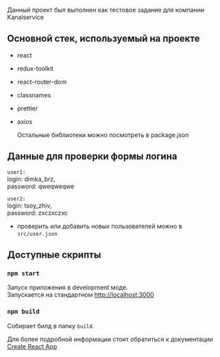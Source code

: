 Данный проект был выполнен как тестовое задание для компании Kanalservice

## Основной стек, используемый на проекте
- react
- redux-toolkit
- react-router-dom
- classnames
- prettier
- axios

  Остальные библиотеки можно посмотреть в package.json

## Данные для проверки формы логина

`user1:`\
login: dimka_brz,\
password: qweqweqwe

`user2:`\
login: tsoy_zhiv,\
password: zxczxczxc

- проверить или добавить новых пользователей можно в  `src/user.json`

## Доступные скрипты

### `npm start`

Запуск приложения в development моде.\
Запускается на стандартном [http://localhost:3000](http://localhost:3000)

### `npm build`

Собирает билд в папку `build`.

Для более подробной информации стоит обратиться к документации [Create React App](https://create-react-app.dev)

